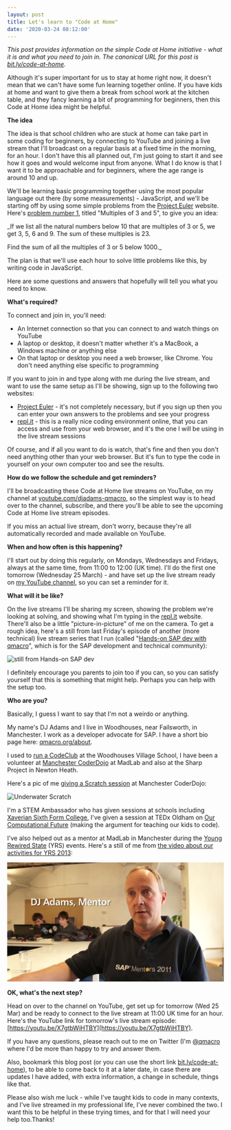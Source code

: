 ```yaml
---
layout: post
title: Let's learn to "Code at Home"
date: '2020-03-24 08:12:00'
---
```


_This post provides information on the simple Code at Home initiative - what it is and what you need to join in. The canonical URL for this post is [bit.ly/code-at-home](https://bit.ly/code-at-home)_.

Although it's super important for us to stay at home right now, it doesn't mean that we can't have some fun learning together online. If you have kids at home and want to give them a break from school work at the kitchen table, and they fancy learning a bit of programming for beginners, then this Code at Home idea might be helpful.

**The idea**

The idea is that school children who are stuck at home can take part in some coding for beginners, by connecting to YouTube and joining a live stream that I'll broadcast on a regular basis at a fixed time in the morning, for an hour. I don't have this all planned out, I'm just going to start it and see how it goes and would welcome input from anyone. What I do know is that I want it to be approachable and for beginners, where the age range is around 10 and up.

We'll be learning basic programming together using the most popular language out there (by some measurements) - JavaScript, and we'll be starting off by using some simple problems from the [Project Euler](https://projecteuler.net/) website. Here's [problem number 1](https://projecteuler.net/problem=1), titled "Multiples of 3 and 5", to give you an idea:

_If we list all the natural numbers below 10 that are multiples of 3 or 5, we get 3, 5, 6 and 9. The sum of these multiples is 23.

Find the sum of all the multiples of 3 or 5 below 1000._

The plan is that we'll use each hour to solve little problems like this, by writing code in JavaScript.

Here are some questions and answers that hopefully will tell you what you need to know.


**What's required?**

To connect and join in, you'll need:

- An Internet connection so that you can connect to and watch things on YouTube
- A laptop or desktop, it doesn't matter whether it's a MacBook, a Windows machine or anything else
- On that laptop or desktop you need a web browser, like Chrome. You don't need anything else specific to programming

If you want to join in and type along with me during the live stream, and want to use the same setup as I'll be showing, sign up to the following two websites:

- [Project Euler](https://projecteuler.net) - it's not completely necessary, but if you sign up then you can enter your own answers to the problems and see your progress
- [repl.it](https://repl.it) - this is a really nice coding environment online, that you can access and use from your web browser, and it's the one I will be using in the live stream sessions

Of course, and if all you want to do is watch, that's fine and then you don't need anything other than your web browser. But it's fun to type the code in yourself on your own computer too and see the results.

**How do we follow the schedule and get reminders?**

I'll be broadcasting these Code at Home live streams on YouTube, on my channel at [youtube.com/djadams-qmacro](https://youtube.com/djadams-qmacro), so the simplest way is to head over to the channel, subscribe, and there you'll be able to see the upcoming Code at Home live stream episodes.

If you miss an actual live stream, don't worry, because they're all automatically recorded and made available on YouTube.

**When and how often is this happening?**

I'll start out by doing this regularly, on Mondays, Wednesdays and Fridays, always at the same time, from 11:00 to 12:00 (UK time). I'll do the first one tomorrow (Wednesday 25 March) - and have set up the live stream ready on [my YouTube channel](https://youtube.com/djadams-qmacro), so you can set a reminder for it.

**What will it be like?**

On the live streams I'll be sharing my screen, showing the problem we're looking at solving, and showing what I'm typing in the [repl.it](https://repl.it) website. There'll also be a little "picture-in-picture" of me on the camera. To get a rough idea, here's a still from last Friday's episode of another (more technical) live stream series that I run (called "[Hands-on SAP dev with qmacro](https://bit.ly/handsonsapdev)", which is for the SAP development and technical community):

![still from Hands-on SAP dev](sapdev.png)

I definitely encourage you parents to join too if you can, so you can satisfy yourself that this is something that might help. Perhaps you can help with the setup too.

**Who are you?**

Basically, I guess I want to say that I'm not a weirdo or anything.

My name's DJ Adams and I live in Woodhouses, near Failsworth, in Manchester. I work as a developer advocate for SAP. I have a short bio page here: [qmacro.org/about](https://qmacro.org/about).

I used to [run a CodeClub](https://qmacro.org/2012/12/05/codeclub-and-becoming-a-stem-ambassador/) at the Woodhouses Village School, I have been a volunteer at [Manchester CoderDojo](https://mcrcoderdojo.org.uk/) at MadLab and also at the Sharp Project in Newton Heath.

Here's a pic of me [giving a Scratch session](https://mcrcoderdojo.org.uk/underwater-scratch/) at Manchester CoderDojo:

![Underwater Scratch](/content/images/2020/03/underwaterscratch.png)

I'm a STEM Ambassador who has given sessions at schools including [Xaverian Sixth Form College](http://www.xaverian.ac.uk/computer-science-with-dj-adams/), I've given a session at TEDx Oldham on [Our Computational Future](https://www.youtube.com/watch?v=-gvOCaExeK0) (making the argument for teaching our kids to code).

I've also helped out as a mentor at MadLab in Manchester during the [Young Rewired State](https://getcodingkids.com/young-rewired-state/) (YRS) events. Here's a still of me from [the video about our activities for YRS 2013](https://vimeo.com/75229099):

[![still from YRS 2013 video](/content/images/2020/03/yrs.png)](https://vimeo.com/75229099)


**OK, what's the next step?**

Head on over to the channel on YouTube, get set up for tomorrow (Wed 25 Mar) and be ready to connect to the live stream at 11:00 UK time for an hour. Here's the YouTube link for tomorrow's live stream episode: [https://youtu.be/X7gtbWiHTBY](https://youtu.be/X7gtbWiHTBY).

If you have any questions, please reach out to me on Twitter (I'm [@qmacro](https://twitter.com/qmacro) where I'd be more than happy to try and answer them.

Also, bookmark this blog post (or you can use the short link [bit.ly/code-at-home](https://bit.ly/code-at-home)), to be able to come back to it at a later date, in case there are updates I have added, with extra information, a change in schedule, things like that.

Please also wish me luck - while I've taught kids to code in many contexts, and I've live streamed in my professional life, I've never combined the two. I want this to be helpful in these trying times, and for that I will need your help too.Thanks!

